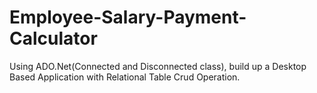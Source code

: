 # Employee-Salary-Payment-Calculator
Using ADO.Net(Connected and Disconnected class), build up a Desktop Based Application with Relational Table Crud Operation. 
